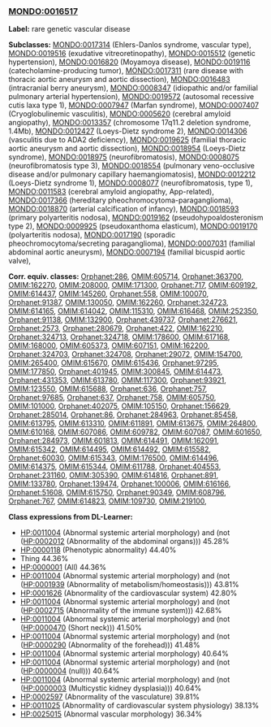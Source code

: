 
### [MONDO:0016517](http://purl.obolibrary.org/obo/MONDO_0016517)
**Label:** rare genetic vascular disease

**Subclasses:** [MONDO:0017314](http://purl.obolibrary.org/obo/MONDO_0017314) (Ehlers-Danlos syndrome, vascular type), [MONDO:0019516](http://purl.obolibrary.org/obo/MONDO_0019516) (exudative vitreoretinopathy), [MONDO:0015512](http://purl.obolibrary.org/obo/MONDO_0015512) (genetic hypertension), [MONDO:0016820](http://purl.obolibrary.org/obo/MONDO_0016820) (Moyamoya disease), [MONDO:0019116](http://purl.obolibrary.org/obo/MONDO_0019116) (catecholamine-producing tumor), [MONDO:0017311](http://purl.obolibrary.org/obo/MONDO_0017311) (rare disease with thoracic aortic aneurysm and aortic dissection), [MONDO:0016483](http://purl.obolibrary.org/obo/MONDO_0016483) (intracranial berry aneurysm), [MONDO:0008347](http://purl.obolibrary.org/obo/MONDO_0008347) (idiopathic and/or familial pulmonary arterial hypertension), [MONDO:0019572](http://purl.obolibrary.org/obo/MONDO_0019572) (autosomal recessive cutis laxa type 1), [MONDO:0007947](http://purl.obolibrary.org/obo/MONDO_0007947) (Marfan syndrome), [MONDO:0007407](http://purl.obolibrary.org/obo/MONDO_0007407) (Cryoglobulinemic vasculitis), [MONDO:0005620](http://purl.obolibrary.org/obo/MONDO_0005620) (cerebral amyloid angiopathy), [MONDO:0013357](http://purl.obolibrary.org/obo/MONDO_0013357) (chromosome 17q11.2 deletion syndrome, 1.4Mb), [MONDO:0012427](http://purl.obolibrary.org/obo/MONDO_0012427) (Loeys-Dietz syndrome 2), [MONDO:0014306](http://purl.obolibrary.org/obo/MONDO_0014306) (vasculitis due to ADA2 deficiency), [MONDO:0019625](http://purl.obolibrary.org/obo/MONDO_0019625) (familial thoracic aortic aneurysm and aortic dissection), [MONDO:0018954](http://purl.obolibrary.org/obo/MONDO_0018954) (Loeys-Dietz syndrome), [MONDO:0018975](http://purl.obolibrary.org/obo/MONDO_0018975) (neurofibromatosis), [MONDO:0008075](http://purl.obolibrary.org/obo/MONDO_0008075) (neurofibromatosis type 3), [MONDO:0018554](http://purl.obolibrary.org/obo/MONDO_0018554) (pulmonary veno-occlusive disease and/or pulmonary capillary haemangiomatosis), [MONDO:0012212](http://purl.obolibrary.org/obo/MONDO_0012212) (Loeys-Dietz syndrome 1), [MONDO:0008077](http://purl.obolibrary.org/obo/MONDO_0008077) (neurofibromatosis, type 1), [MONDO:0011583](http://purl.obolibrary.org/obo/MONDO_0011583) (cerebral amyloid angiopathy, App-related), [MONDO:0017366](http://purl.obolibrary.org/obo/MONDO_0017366) (hereditary pheochromocytoma-paraganglioma), [MONDO:0018870](http://purl.obolibrary.org/obo/MONDO_0018870) (arterial calcification of infancy), [MONDO:0018593](http://purl.obolibrary.org/obo/MONDO_0018593) (primary polyarteritis nodosa), [MONDO:0019162](http://purl.obolibrary.org/obo/MONDO_0019162) (pseudohypoaldosteronism type 2), [MONDO:0009925](http://purl.obolibrary.org/obo/MONDO_0009925) (pseudoxanthoma elasticum), [MONDO:0019170](http://purl.obolibrary.org/obo/MONDO_0019170) (polyarteritis nodosa), [MONDO:0017190](http://purl.obolibrary.org/obo/MONDO_0017190) (sporadic pheochromocytoma/secreting paraganglioma), [MONDO:0007031](http://purl.obolibrary.org/obo/MONDO_0007031) (familial abdominal aortic aneurysm), [MONDO:0007194](http://purl.obolibrary.org/obo/MONDO_0007194) (familial bicuspid aortic valve), 

**Corr. equiv. classes:** [Orphanet:286](http://www.orpha.net/ORDO/Orphanet_286), [OMIM:605714](http://purl.obolibrary.org/obo/OMIM_605714), [Orphanet:363700](http://www.orpha.net/ORDO/Orphanet_363700), [OMIM:162270](http://purl.obolibrary.org/obo/OMIM_162270), [OMIM:208000](http://purl.obolibrary.org/obo/OMIM_208000), [OMIM:171300](http://purl.obolibrary.org/obo/OMIM_171300), [Orphanet:717](http://www.orpha.net/ORDO/Orphanet_717), [OMIM:609192](http://purl.obolibrary.org/obo/OMIM_609192), [OMIM:614437](http://purl.obolibrary.org/obo/OMIM_614437), [OMIM:145260](http://purl.obolibrary.org/obo/OMIM_145260), [Orphanet:558](http://www.orpha.net/ORDO/Orphanet_558), [OMIM:100070](http://purl.obolibrary.org/obo/OMIM_100070), [Orphanet:91387](http://www.orpha.net/ORDO/Orphanet_91387), [OMIM:130050](http://purl.obolibrary.org/obo/OMIM_130050), [OMIM:162260](http://purl.obolibrary.org/obo/OMIM_162260), [Orphanet:324723](http://www.orpha.net/ORDO/Orphanet_324723), [OMIM:614165](http://purl.obolibrary.org/obo/OMIM_614165), [OMIM:614042](http://purl.obolibrary.org/obo/OMIM_614042), [OMIM:115310](http://purl.obolibrary.org/obo/OMIM_115310), [OMIM:616468](http://purl.obolibrary.org/obo/OMIM_616468), [OMIM:252350](http://purl.obolibrary.org/obo/OMIM_252350), [Orphanet:91138](http://www.orpha.net/ORDO/Orphanet_91138), [OMIM:132900](http://purl.obolibrary.org/obo/OMIM_132900), [Orphanet:439737](http://www.orpha.net/ORDO/Orphanet_439737), [Orphanet:276621](http://www.orpha.net/ORDO/Orphanet_276621), [Orphanet:2573](http://www.orpha.net/ORDO/Orphanet_2573), [Orphanet:280679](http://www.orpha.net/ORDO/Orphanet_280679), [Orphanet:422](http://www.orpha.net/ORDO/Orphanet_422), [OMIM:162210](http://purl.obolibrary.org/obo/OMIM_162210), [Orphanet:324713](http://www.orpha.net/ORDO/Orphanet_324713), [Orphanet:324718](http://www.orpha.net/ORDO/Orphanet_324718), [OMIM:178600](http://purl.obolibrary.org/obo/OMIM_178600), [OMIM:617168](http://purl.obolibrary.org/obo/OMIM_617168), [OMIM:168000](http://purl.obolibrary.org/obo/OMIM_168000), [OMIM:605373](http://purl.obolibrary.org/obo/OMIM_605373), [OMIM:607151](http://purl.obolibrary.org/obo/OMIM_607151), [OMIM:162200](http://purl.obolibrary.org/obo/OMIM_162200), [Orphanet:324703](http://www.orpha.net/ORDO/Orphanet_324703), [Orphanet:324708](http://www.orpha.net/ORDO/Orphanet_324708), [Orphanet:29072](http://www.orpha.net/ORDO/Orphanet_29072), [OMIM:154700](http://purl.obolibrary.org/obo/OMIM_154700), [OMIM:265400](http://purl.obolibrary.org/obo/OMIM_265400), [OMIM:615670](http://purl.obolibrary.org/obo/OMIM_615670), [OMIM:615436](http://purl.obolibrary.org/obo/OMIM_615436), [Orphanet:97295](http://www.orpha.net/ORDO/Orphanet_97295), [OMIM:177850](http://purl.obolibrary.org/obo/OMIM_177850), [Orphanet:401945](http://www.orpha.net/ORDO/Orphanet_401945), [OMIM:300845](http://purl.obolibrary.org/obo/OMIM_300845), [OMIM:614473](http://purl.obolibrary.org/obo/OMIM_614473), [Orphanet:431353](http://www.orpha.net/ORDO/Orphanet_431353), [OMIM:613780](http://purl.obolibrary.org/obo/OMIM_613780), [OMIM:117300](http://purl.obolibrary.org/obo/OMIM_117300), [Orphanet:93921](http://www.orpha.net/ORDO/Orphanet_93921), [OMIM:123550](http://purl.obolibrary.org/obo/OMIM_123550), [OMIM:615688](http://purl.obolibrary.org/obo/OMIM_615688), [Orphanet:636](http://www.orpha.net/ORDO/Orphanet_636), [Orphanet:757](http://www.orpha.net/ORDO/Orphanet_757), [Orphanet:97685](http://www.orpha.net/ORDO/Orphanet_97685), [Orphanet:637](http://www.orpha.net/ORDO/Orphanet_637), [Orphanet:758](http://www.orpha.net/ORDO/Orphanet_758), [OMIM:605750](http://purl.obolibrary.org/obo/OMIM_605750), [OMIM:101000](http://purl.obolibrary.org/obo/OMIM_101000), [Orphanet:402075](http://www.orpha.net/ORDO/Orphanet_402075), [OMIM:105150](http://purl.obolibrary.org/obo/OMIM_105150), [Orphanet:156629](http://www.orpha.net/ORDO/Orphanet_156629), [Orphanet:285014](http://www.orpha.net/ORDO/Orphanet_285014), [Orphanet:86](http://www.orpha.net/ORDO/Orphanet_86), [Orphanet:284963](http://www.orpha.net/ORDO/Orphanet_284963), [Orphanet:85458](http://www.orpha.net/ORDO/Orphanet_85458), [OMIM:613795](http://purl.obolibrary.org/obo/OMIM_613795), [OMIM:613310](http://purl.obolibrary.org/obo/OMIM_613310), [OMIM:611891](http://purl.obolibrary.org/obo/OMIM_611891), [OMIM:613675](http://purl.obolibrary.org/obo/OMIM_613675), [OMIM:264800](http://purl.obolibrary.org/obo/OMIM_264800), [OMIM:610168](http://purl.obolibrary.org/obo/OMIM_610168), [OMIM:607086](http://purl.obolibrary.org/obo/OMIM_607086), [OMIM:609782](http://purl.obolibrary.org/obo/OMIM_609782), [OMIM:607087](http://purl.obolibrary.org/obo/OMIM_607087), [OMIM:601650](http://purl.obolibrary.org/obo/OMIM_601650), [Orphanet:284973](http://www.orpha.net/ORDO/Orphanet_284973), [OMIM:601813](http://purl.obolibrary.org/obo/OMIM_601813), [OMIM:614491](http://purl.obolibrary.org/obo/OMIM_614491), [OMIM:162091](http://purl.obolibrary.org/obo/OMIM_162091), [OMIM:615342](http://purl.obolibrary.org/obo/OMIM_615342), [OMIM:614495](http://purl.obolibrary.org/obo/OMIM_614495), [OMIM:614492](http://purl.obolibrary.org/obo/OMIM_614492), [OMIM:615582](http://purl.obolibrary.org/obo/OMIM_615582), [Orphanet:60030](http://www.orpha.net/ORDO/Orphanet_60030), [OMIM:615343](http://purl.obolibrary.org/obo/OMIM_615343), [OMIM:176500](http://purl.obolibrary.org/obo/OMIM_176500), [OMIM:614496](http://purl.obolibrary.org/obo/OMIM_614496), [OMIM:614375](http://purl.obolibrary.org/obo/OMIM_614375), [OMIM:615344](http://purl.obolibrary.org/obo/OMIM_615344), [OMIM:611788](http://purl.obolibrary.org/obo/OMIM_611788), [Orphanet:404553](http://www.orpha.net/ORDO/Orphanet_404553), [Orphanet:231160](http://www.orpha.net/ORDO/Orphanet_231160), [OMIM:305390](http://purl.obolibrary.org/obo/OMIM_305390), [OMIM:614816](http://purl.obolibrary.org/obo/OMIM_614816), [Orphanet:891](http://www.orpha.net/ORDO/Orphanet_891), [OMIM:133780](http://purl.obolibrary.org/obo/OMIM_133780), [Orphanet:139474](http://www.orpha.net/ORDO/Orphanet_139474), [Orphanet:100006](http://www.orpha.net/ORDO/Orphanet_100006), [OMIM:616166](http://purl.obolibrary.org/obo/OMIM_616166), [Orphanet:51608](http://www.orpha.net/ORDO/Orphanet_51608), [OMIM:615750](http://purl.obolibrary.org/obo/OMIM_615750), [Orphanet:90349](http://www.orpha.net/ORDO/Orphanet_90349), [OMIM:608796](http://purl.obolibrary.org/obo/OMIM_608796), [Orphanet:767](http://www.orpha.net/ORDO/Orphanet_767), [OMIM:614823](http://purl.obolibrary.org/obo/OMIM_614823), [OMIM:109730](http://purl.obolibrary.org/obo/OMIM_109730), [OMIM:219100](http://purl.obolibrary.org/obo/OMIM_219100), 

**Class expressions from DL-Learner:**

- [HP:0011004](http://purl.obolibrary.org/obo/HP_0011004) (Abnormal systemic arterial morphology) and (not ([HP:0002012](http://purl.obolibrary.org/obo/HP_0002012) (Abnormality of the abdominal organs))) 45.28%
- [HP:0000118](http://purl.obolibrary.org/obo/HP_0000118) (Phenotypic abnormality) 44.40%
- Thing 44.36%
- [HP:0000001](http://purl.obolibrary.org/obo/HP_0000001) (All) 44.36%
- [HP:0011004](http://purl.obolibrary.org/obo/HP_0011004) (Abnormal systemic arterial morphology) and (not ([HP:0001939](http://purl.obolibrary.org/obo/HP_0001939) (Abnormality of metabolism/homeostasis))) 43.81%
- [HP:0001626](http://purl.obolibrary.org/obo/HP_0001626) (Abnormality of the cardiovascular system) 42.80%
- [HP:0011004](http://purl.obolibrary.org/obo/HP_0011004) (Abnormal systemic arterial morphology) and (not ([HP:0002715](http://purl.obolibrary.org/obo/HP_0002715) (Abnormality of the immune system))) 42.68%
- [HP:0011004](http://purl.obolibrary.org/obo/HP_0011004) (Abnormal systemic arterial morphology) and (not ([HP:0000470](http://purl.obolibrary.org/obo/HP_0000470) (Short neck))) 41.50%
- [HP:0011004](http://purl.obolibrary.org/obo/HP_0011004) (Abnormal systemic arterial morphology) and (not ([HP:0000290](http://purl.obolibrary.org/obo/HP_0000290) (Abnormality of the forehead))) 41.48%
- [HP:0011004](http://purl.obolibrary.org/obo/HP_0011004) (Abnormal systemic arterial morphology) 40.64%
- [HP:0011004](http://purl.obolibrary.org/obo/HP_0011004) (Abnormal systemic arterial morphology) and (not ([HP:0000004](http://purl.obolibrary.org/obo/HP_0000004) (null))) 40.64%
- [HP:0011004](http://purl.obolibrary.org/obo/HP_0011004) (Abnormal systemic arterial morphology) and (not ([HP:0000003](http://purl.obolibrary.org/obo/HP_0000003) (Multicystic kidney dysplasia))) 40.64%
- [HP:0002597](http://purl.obolibrary.org/obo/HP_0002597) (Abnormality of the vasculature) 39.81%
- [HP:0011025](http://purl.obolibrary.org/obo/HP_0011025) (Abnormality of cardiovascular system physiology) 38.13%
- [HP:0025015](http://purl.obolibrary.org/obo/HP_0025015) (Abnormal vascular morphology) 36.34%


